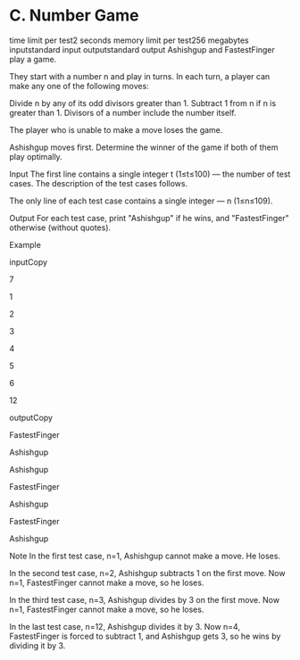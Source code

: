 # C. Number Game
time limit per test2 seconds
memory limit per test256 megabytes
inputstandard input
outputstandard output
Ashishgup and FastestFinger play a game.

They start with a number n and play in turns. In each turn, a player can make any one of the following moves:

Divide n by any of its odd divisors greater than 1.
Subtract 1 from n if n is greater than 1.
Divisors of a number include the number itself.

The player who is unable to make a move loses the game.

Ashishgup moves first. Determine the winner of the game if both of them play optimally.

Input
The first line contains a single integer t (1≤t≤100)  — the number of test cases. The description of the test cases follows.

The only line of each test case contains a single integer  — n (1≤n≤109).

Output
For each test case, print "Ashishgup" if he wins, and "FastestFinger" otherwise (without quotes).

Example

inputCopy

7

1

2

3

4

5

6

12

outputCopy

FastestFinger

Ashishgup

Ashishgup

FastestFinger

Ashishgup

FastestFinger

Ashishgup

Note
In the first test case, n=1, Ashishgup cannot make a move. He loses.

In the second test case, n=2, Ashishgup subtracts 1 on the first move. Now n=1, FastestFinger cannot make a move, so he loses.

In the third test case, n=3, Ashishgup divides by 3 on the first move. Now n=1, FastestFinger cannot make a move, so he loses.

In the last test case, n=12, Ashishgup divides it by 3. Now n=4, FastestFinger is forced to subtract 1, and Ashishgup gets 3, so he wins by dividing it by 3.
